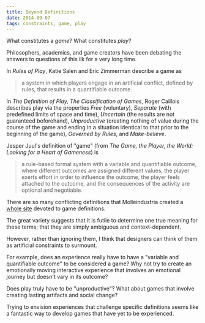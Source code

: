 ```yaml
---
title: Beyond Definitions
date: 2014-09-07
tags: constraints, game, play
---
```


What constitutes a _game_? What constitutes _play_?

Philosophers, academics, and game creators have been debating the answers to questions of this ilk for a very long time.

In _Rules of Play_, Katie Salen and Eric Zimmerman describe a game as

> a system in which players engage in an artificial conflict,
> defined by rules, that results in a quantifiable outcome.

In _The Definition of Play, The Classification of Games_, Roger Caillois describes play via the properties *Free* (voluntary), *Separate* (with predefined limits of space and time), *Uncertain* (the results are not guaranteed beforehand), *Unproductive* (creating nothing of value during the course of the game and ending in a situation identical to that prior to the beginning of the game), *Governed by Rules*, and *Make-believe*.

Jesper Juul's definition of "game" (from _The Game, the Player, the World: Looking for a Heart of Gameness_) is

> a rule-based formal system with a variable and quantifiable outcome,
> where different outcomes are assigned different values, the player
> exerts effort in order to influence the outcome, the player feels
> attached to the outcome, and the consequences of the activity are
> optional and negotiable.

There are so many conflicting definitions that Molleindustria created a [whole site](http://www.gamedefinitions.com) devoted to game definitions.

The great variety suggests that it is futile to determine one true meaning for these terms; that they are simply ambiguous and context-dependent.

However, rather than ignoring them, I think that designers can think of them as artificial constraints to surmount.

For example, does an experience really have to have a "variable and quantifiable outcome" to be considered a game? Why not try to create an emotionally moving interactive experience that involves an emotional journey but doesn't vary in its outcome?

Does play truly have to be "unproductive"? What about games that involve creating lasting artifacts and social change?

Trying to envision experiences that challenge specific definitions seems like a fantastic way to develop games that have yet to be experienced.